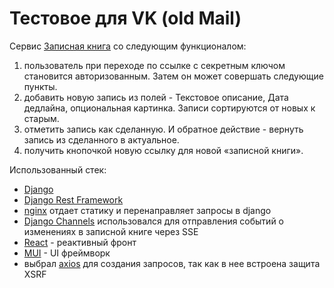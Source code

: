 # Тестовое для VK (old Mail)

Сервис [Записная книга](https://mail-test-task.herokuapp.com) со следующим функционалом:

1. пользователь при переходе по ссылке с секретным ключом становится авторизованным. Затем он может совершать следующие пункты.
2. добавить новую запись из полей - Текстовое описание, Дата дедлайна, опциональная картинка. Записи сортируются от новых к старым.
3. отметить запись как сделанную. И обратное действие - вернуть запись из сделанного в актуальное.
4. получить кнопочкой новую ссылку для новой «записной книги».

Использованный стек:

- [Django](https://www.djangoproject.com/)
- [Django Rest Framework](https://www.django-rest-framework.org/)
- [nginx](https://nginx.org/) отдает статику и перенаправляет запросы в django
- [Django Channels](https://channels.readthedocs.io/en/stable/) использовался для отправления событий о изменениях в записной книге через SSE
- [React](https://ru.reactjs.org/) - реактивный фронт
- [MUI](https://mui.com/) - UI фреймворк
- выбрал [axios](https://github.com/axios/axios) для создания запросов, так как в нее встроена защита XSRF
